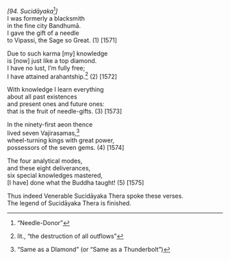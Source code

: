 *\[94. Sucidāyaka*[^1]*\]*  
I was formerly a blacksmith  
in the fine city Bandhumā.  
I gave the gift of a needle  
to Vipassi, the Sage so Great. (1) \[1571\]

Due to such karma \[my\] knowledge  
is \[now\] just like a top diamond.  
I have no lust, I’m fully free;  
I have attained arahantship.[^2] (2) \[1572\]

With knowledge I learn everything  
about all past existences  
and present ones and future ones:  
that is the fruit of needle-gifts. (3) \[1573\]

In the ninety-first aeon thence  
lived seven Vajirasamas,[^3]  
wheel-turning kings with great power,  
possessors of the seven gems. (4) \[1574\]

The four analytical modes,  
and these eight deliverances,  
six special knowledges mastered,  
\[I have\] done what the Buddha taught! (5) \[1575\]

Thus indeed Venerable Sucidāyaka Thera spoke these verses.  
The legend of Sucidāyaka Thera is finished.  
[^1]: “Needle-Donor”  
[^2]: lit., “the destruction of all outflows”  
[^3]: “Same as a DIamond” (or “Same as a Thunderbolt”)
